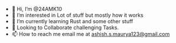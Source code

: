 - 👋 Hi, I’m @24AMK10
- 👀 I’m interested in Lot of stuff but mostly how it works
- 🌱 I’m currently learning Rust and some other stuff
- 💞️ Looking to Collaborate challenging Tasks.
- 📫 How to reach me email me at ashish.s.maurya123@gmail.com

<!---
24AMK10/24AMK10 is a ✨ special ✨ repository because its `README.md` (this file) appears on your GitHub profile.
You can click the Preview link to take a look at your changes.
--->
